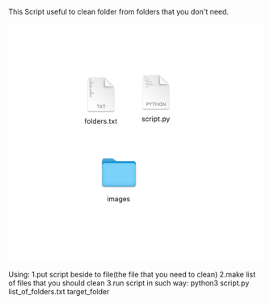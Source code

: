 This Script useful to clean folder from folders that you don't need.


![Скриншот](screenshot.png)

Using: 
1.put script beside to file(the file that you need to clean) 
2.make list of files that you should clean
3.run script in such way: python3 script.py list_of_folders.txt target_folder

